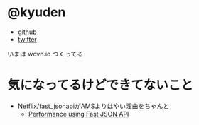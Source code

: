 # @kyuden

* [github](https://github.com/kyuden)
* [twitter](https://twitter.com/kyuden_)

いまは wovn.io つくってる

# 気になってるけどできてないこと

 - [Netflix/fast_jsonapi](https://github.com/Netflix/fast_jsonapi)がAMSよりはやい理由をちゃんと
   - [Performance using Fast JSON API](https://github.com/Netflix/fast_jsonapi/blob/master/performance_methodology.md)
